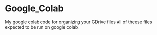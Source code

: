 # Google_Colab
My google colab code for organizing your GDrive files
All of theese files expected to be run on google colab.
